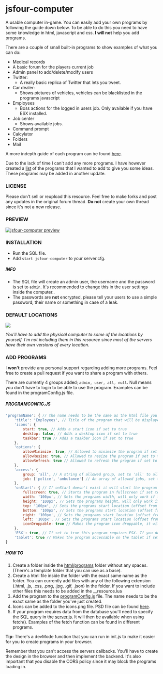 # jsfour-computer

A usable computer in-game. You can easily add your own programs by following the guide down below. To be able to do this you need to have some knowledge in html, javascript and css. **I will not** help you add programs.

There are a couple of small built-in programs to show examples of what you can do:
* Medical records
* A basic forum for the players current job
* Admin panel to add/delete/modify users
* Twitter:
	* A really basic replica of Twitter that lets you tweet.
* Car dealer:
	* Shows pictures of vehicles, vehicles can be blacklisted in the programs javascript
* Employees
    * Boss actions for the logged in users job. Only available if you have ESX installed.
* Job center
    * Shows available jobs.
* Command prompt
* Calcylator
* Folders
* Mail

A more indepth guide of each program can be found <a href="" target="_blank">here</a>.

Due to the lack of time I can't add any more programs. I have however created a <a href="https://github.com/jonassvensson4/jsfour-computer/issues/1" target="_blank">list</a> of the programs that I wanted to add to give you some  ideas. These programs may be added in another update.

### LICENSE
Please don't sell or reupload this resource. 
Feel free to make forks and post any updates in the original forum thread. **Do not** create your own thread since it's not a new release.

### PREVIEW
[![jsfour-computer preview](https://img.youtube.com/vi/SpRQO5UtZSA/0.jpg)](https://www.youtube.com/watch?v=SpRQO5UtZSA)

### INSTALLATION
* Run the SQL file.
* Add `start jsfour-computer` to your server.cfg.

##### INFO
* The SQL file will create an admin user, the username and the password is set to `admin`. It's recommended to change this in the user settings inside the computer..
* The passwords are **not** encrypted, please tell your users to use a simple password, their name or something in case of a leak.

### DEFAULT LOCATIONS
![](https://i.imgur.com/lMWzohx.png)

*You'll have to add the physical computer to some of the locations by yourself. I'm not including them in this resource since most of the servers have their own versions of every location.*

### ADD PROGRAMS
I **won't** provide any personal support regarding adding more programs. Feel free to create a pull request if you want to share a program with others.

There are currently 4 groups added; `admin, user, all, null`. Null means you don't have to login to be able to use the program. Examples can be found in the programConfig.js file.

##### PROGRAMCONFIG.JS
```javascript
'programName': { // the name needs to be the same as the html file you added in the programs folder
    'title': 'Employees', // Title of the program that will be displayed in the top left corner of the program.
    'icons': {
        start: true, // Adds a start icon if set to true
        desktop: false, // Adds a desktop icon if set to true
        taskbar: true // Adds a taskbar icon if set to true
    },
    'options': {
        allowMinimize: true, // Allowed to minimize the program if set to true
        allowResize: true, // Allowed to resize the program if set to true (toggle fullscreen)
        allowRefresh: true // Allowed to refresh the program if set to true (calls the programs refresh functon refreshprogramName() if you've created it in the programs js file)
    },
    'access': {
        group: 'all', // A string of allowed group, set to 'all' to allow all groups. If set to 'null' it won't read the job down below since null means that the user doesn't have to log in
        job: ['police', 'ambulance'] // An array of allowed jobs, set to ['all'] to allow all jobs
    },
    'onStart': { // If onStart doesn't exist it will start the program in fullscreen
        fullscreen: true, // Starts the program in fullscreen if set to true
        width: '100px', // Sets the programs width, will only work if fullscreen is set to false 
        height: '100px', // Sets the programs height, will only work if fullscreen is set to false
        top: '100px', // Sets the programs start location (offset from top), can't be combined with bottom
        bottom: '100px', // Sets the programs start location (offset from bottom), can't be combined with top
        right: '100px', // Sets the programs start location (offset from right), can't be combined with left
        left: '100px', // Sets the programs start location (offset from left), can't be combined with right
        iconDroppable: true // Makes the program icon droppable, it will accept other program icons 
    },
    'ESX': true, // If set to true this program requires ESX. If you don't have it installed you won't see this program. Added this to be able to make the script standalone. You won't need this in your program
    'tablet': true // Makes the program accessable on the tablet if set to true. It generates 2 copies of the html file so remember to use class instead of id on elements
}
```

##### HOW TO
1. Create a folder inside the <a href="https://github.com/jonassvensson4/jsfour-computer/html/programs" target="_blank">html/programs</a> folder without any spaces. (There's a template folder that you can use as a base). 
2. Create a html file inside the folder with the exact same name as the folder. You can currently add files with any of the following extension (.html, .js, .css, .png, .jpg, .gif, .json) in the folder. If you want to include other files this needs to be added in the __resource.lua
3. Add the program to the <a href="https://github.com/jonassvensson4/jsfour-computer/html/programs/programConfig.js" target="_blank">programConfig.js</a> file. The name needs to be the exact same as the folder you've just created.
4. Icons can be added to the icons.png file. PSD file can be found <a href="https://www.dropbox.com/s/c4uwn17hfixny16/icons.psd?dl=0" target="_blank">here</a>.
5. If your program requires data from the database you'll need to specify the SQL query in the <a href="https://github.com/jonassvensson4/jsfour-computer/server.js" target="_blank">server.js</a>. It will then be available when using fetch(). Examples of the fetch function can be found in different programs.

**Tip:** There's a devMode function that you can run in init.js to make it easier for you to create programs in your browser. 

Remember that you can't access the servers callbacks. You'll have to create the design in the browser and then implement the backend. It's also important that you disable the CORS policy since it may block the programs loading in.

